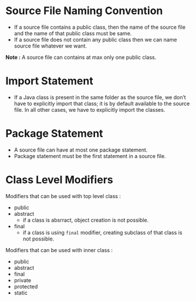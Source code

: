 # Source File Naming Convention 
- If a source file contains a public class, then the name of the source file and the name of that public class must be same.
- If a source file does not contain any public class then we can name source file whatever we want.

**Note :** A source file can contains at max only one public class.

# Import Statement
- If a Java class is present in the same folder as the source file, we don’t have to explicitly import that class; it is by default available to the source file. In all other cases, we have to explicitly import the classes.

# Package Statement
- A source file can have at most one package statement.
- Package statement must be the first statement in a source file.

# Class Level Modifiers
Modifiers that can be used with top level class :
- public 
- abstract 
    - if a class is absrract, object creation is not possible.
- final
    - if a class is using `final` modifier, creating subclass of that class is not possible.

Modifiers that can be used with inner class : 
- public
- abstract
- final
- private
- protected
- static


